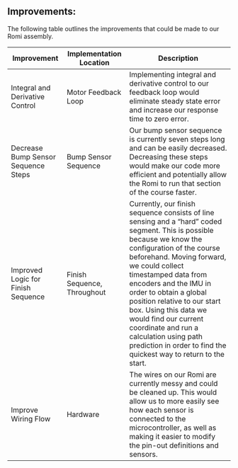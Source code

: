 ## Improvements: 

The following table outlines the improvements that could be made to our Romi assembly. 

 

| Improvement                          | Implementation Location    | Description |
|--------------------------------------|----------------------------|-------------|
| Integral and Derivative Control      | Motor Feedback Loop        | Implementing integral and derivative control to our feedback loop would eliminate steady state error and increase our response time to zero error. |
| Decrease Bump Sensor Sequence Steps  | Bump Sensor Sequence       | Our bump sensor sequence is currently seven steps long and can be easily decreased. Decreasing these steps would make our code more efficient and potentially allow the Romi to run that section of the course faster. |
| Improved Logic for Finish Sequence   | Finish Sequence, Throughout| Currently, our finish sequence consists of line sensing and a “hard” coded segment. This is possible because we know the configuration of the course beforehand. Moving forward, we could collect timestamped data from encoders and the IMU in order to obtain a global position relative to our start box. Using this data we would find our current coordinate and run a calculation using path prediction in order to find the quickest way to return to the start. |
| Improve Wiring Flow                  | Hardware                   | The wires on our Romi are currently messy and could be cleaned up. This would allow us to more easily see how each sensor is connected to the microcontroller, as well as making it easier to modify the pin-out definitions and sensors. |

